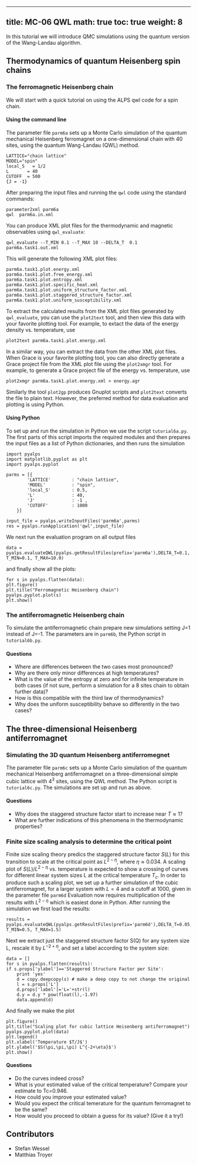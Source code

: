 
---
title: MC-06 QWL
math: true
toc: true
weight: 8
---

In this tutorial we will introduce QMC simulations using the quantum version of the Wang-Landau algorithm.

## Thermodynamics of quantum Heisenberg spin chains

### The ferromagnetic Heisenberg chain

We will start with a quick tutorial on using the ALPS qwl code for a spin chain.

#### Using the command line

The parameter file `parm6a` sets up a Monte Carlo simulation of the quantum mechanical Heisenberg ferromagnet on a one-dimensional chain with 40 sites, using the quantum Wang-Landau (QWL) method.

    LATTICE="chain lattice" 
    MODEL="spin"
    local_S   = 1/2
    L       = 40
    CUTOFF  = 500
    {J = -1}

After preparing the input files and running the `qwl` code using the standard commands:

    parameter2xml parm6a
    qwl  parm6a.in.xml
    
You can produce XML plot files for the thermodynamic and magnetic observables using `qwl_evaluate`:

    qwl_evaluate --T_MIN 0.1 --T_MAX 10 --DELTA_T  0.1 parm6a.task1.out.xml

This will generate the following XML plot files:

    parm6a.task1.plot.energy.xml
    parm6a.task1.plot.free_energy.xml
    parm6a.task1.plot.entropy.xml
    parm6a.task1.plot.specific_heat.xml
    parm6a.task1.plot.uniform_structure_factor.xml
    parm6a.task1.plot.staggered_structure_factor.xml
    parm6a.task1.plot.uniform_susceptibility.xml

To extract the calculated results from the XML plot files generated by `qwl_evaluate`, you can use the `plot2text` tool, and then view this data with your favorite plotting tool. For example, to extact the data of the energy density vs. temperature, use

    plot2text parm6a.task1.plot.energy.xml

In a similar way, you can extract the data from the other XML plot files.
When Grace is your favorite plotting tool, you can also directly generate a Grace project file from the XML plot file using the `plot2xmgr` tool. For example, to generate a Grace project file of the energy vs. temperature, use

    plot2xmgr parm6a.task1.plot.energy.xml > energy.agr
    
Similarly the tool `plot2gp` produces Gnuplot scripts and `plot2text` converts the file to plain text. However, the preferred method for data evaluation and plotting is using Python.

#### Using Python

To set up and run the simulation in Python we use the script `tutorial6a.py`. The first parts of this script imports the required modules and then prepares the input files as a list of Python dictionaries, and then runs the simulation

    import pyalps
    import matplotlib.pyplot as plt
    import pyalps.pyplot
    
    parms = [{ 
            'LATTICE'        : "chain lattice", 
            'MODEL'          : "spin",
            'local_S'        : 0.5,
            'L'              : 40,
            'J'              : -1 ,
            'CUTOFF'         : 1000
        }]
        
    input_file = pyalps.writeInputFiles('parm6a',parms)
    res = pyalps.runApplication('qwl',input_file)

We next run the evaluation program on all output files

    data = pyalps.evaluateQWL(pyalps.getResultFiles(prefix='parm6a'),DELTA_T=0.1, T_MIN=0.1, T_MAX=10.0)

and finally show all the plots:

    for s in pyalps.flatten(data):
    plt.figure()
    plt.title("Ferromagnetic Heisenberg chain")
    pyalps.pyplot.plot(s)
    plt.show()

### The antiferromagnetic Heisenberg chain

To simulate the antiferromagnetic chain prepare new simulations setting J=1 instead of J=-1. The parameters are in `parm6b`, the Python script in `tutorial6b.py`.

#### Questions

- Where are differences between the two cases most pronounced?
- Why are there only minor differences at high temperatures?
- What is the value of the entropy at zero and for infinite temperature in both cases (if not sure, perform a simulation for a 8 sites chain to obtain further data)?
- How is this compatible with the third law of thermodynamics?
- Why does the uniform susceptibility behave so differently in the two cases?

## The three-dimensional Heisenberg antiferromagnet

### Simulating the 3D quantum Heisenberg antiferromegnet

The parameter file `parm6c` sets up a Monte Carlo simulation of the quantum mechanical Heisenberg antiferromagnet on a three-dimensional simple cubic lattice with $4^3$ sites, using the QWL method. The Python script is `tutorial6c.py`.
The simulations are set up and run as above.

#### Questions

- Why does the staggered structure factor start to increase near $T\approx 1$?
- What are further indications of this phenomena in the thermodynamic properties?

### Finite size scaling analysis to determine the critical point

Finite size scaling theory predics the staggered structure factor $S(L)$ for this transition to scale at the critical point as $L^{2-\eta}$, where $\eta\approx 0.034$. A scaling plot of $S(L)/L^{2-\eta}$ vs. temperature is expected to show a crossing of curves for different linear system sizes L at the critical temperature $T_c$. In order to produce such a scaling plot, we set up a further simulation of the cubic antiferromagnet, for a larger system with $L=4$ and a cutoff at 1000, given in the parameter file `parm6d`
Evaluation now requires multiplication of the results with $L^{2-\eta}$ which is easiest done in Python. After running the simulation we first load the results:

    results = pyalps.evaluateQWL(pyalps.getResultFiles(prefix='parm6d'),DELTA_T=0.05, T_MIN=0.5, T_MAX=1.5)
    
Next we extract just the staggered structure factor S(Q) for any system size L, rescale it by $L^{-2+\eta}$, and set a label according to the system size:

    data = []
    for s in pyalps.flatten(results):
    if s.props['ylabel']=='Staggered Structure Factor per Site':
        print 'yes'
        d = copy.deepcopy(s) # make a deep copy to not change the original
        l = s.props['L']
        d.props['label']='L='+str(l)
        d.y = d.y * pow(float(l),-1.97)
        data.append(d)

And finally we make the plot

    plt.figure()
    plt.title("Scaling plot for cubic lattice Heisenberg antiferromagnet")
    pyalps.pyplot.plot(data)
    plt.legend()
    plt.xlabel('Temperature $T/J$')
    plt.ylabel('$S(\pi,\pi,\pi) L^{-2+\eta}$')
    plt.show()

#### Questions

- Do the curves indeed cross?
- What is your estimated value of the critical temperature? Compare your estimate to Tc=0.946.
- How could you improve your estimated value?
- Would you expect the critical temerature for the quantum ferromagnet to be the same?
- How would you proceed to obtain a guess for its value? (Give it a try!)

## Contributors

- Stefan Wessel
- Matthias Troyer


